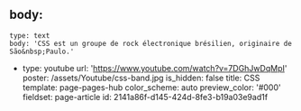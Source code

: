 body:
  -
    type: text
    body: 'CSS est un groupe de rock électronique brésilien, originaire de São&nbsp;Paulo.'
  -
    type: youtube
    url: 'https://www.youtube.com/watch?v=7DGhJwDqMpI'
    poster: /assets/Youtube/css-band.jpg
is_hidden: false
title: CSS
template: page-pages-hub
color_scheme: auto
preview_color: '#000'
fieldset: page-article
id: 2141a86f-d145-424d-8fe3-b19a03e9ad1f
